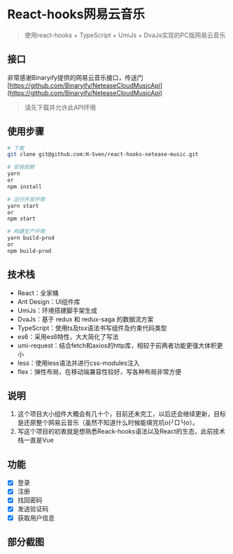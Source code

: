 # React-hooks网易云音乐

> 使用react-hooks + TypeScript + UmiJs + DvaJs实现的PC版网易云音乐


## 接口
非常感谢Binaryify提供的网易云音乐接口，传送门[https://github.com/Binaryify/NeteaseCloudMusicApi](https://github.com/Binaryify/NeteaseCloudMusicApi)
> 请先下载并允许此API环境

## 使用步骤

``` bash
# 下载
git clone git@github.com:H-Sven/react-hooks-netease-music.git

# 安装依赖
yarn
or
npm install

# 运行开发环境
yarn start
or
npm start

# 构建生产环境
yarn build-prod
or
npm build-prod

```

## 技术栈
 + React：全家桶
 + Ant Design：UI组件库
 + UmiJs：环境搭建脚手架生成
 + DvaJs：基于 redux 和 redux-saga 的数据流方案
 + TypeScript：使用ts及tsx语法书写组件及约束代码类型
 + es6：采用es6特性，大大简化了写法
 + umi-request：结合fetch和axios的http库，相较于前两者功能更强大体积更小
 + less：使用less语法并进行css-modules注入
 + flex：弹性布局，在移动端兼容性较好，写各种布局非常方便

## 说明
1. 这个项目大小组件大概会有几十个，目前还未完工，以后还会继续更新，目标是还原整个网易云音乐（虽然不知道什么时候能填完坑o(╯□╰)o）。
2. 写这个项目的初衷就是想熟悉Reack-hooks语法以及React的生态，此前技术栈一直是Vue



## 功能
- [x] 登录
- [x] 注册
- [x] 找回密码
- [x] 发送验证码
- [x] 获取用户信息

## 部分截图
<!-- ![](http://wx4.sinaimg.cn/large/7b9a6229ly1fhwlyxi2mrj20ad0icn43.jpg)![](http://wx4.sinaimg.cn/large/7b9a6229ly1fhwlz0lmr2j20ac0idmzv.jpg) -->
